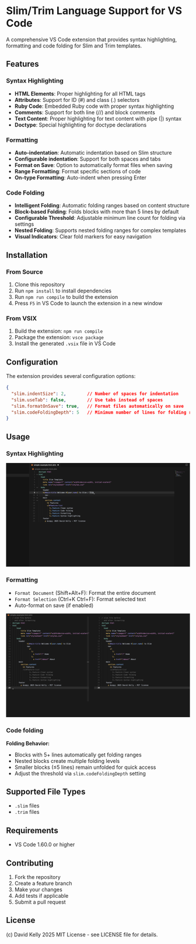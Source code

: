 # Slim/Trim Language Support for VS Code

A comprehensive VS Code extension that provides syntax highlighting, formatting and code folding for Slim and Trim templates.

## Features

### Syntax Highlighting
- **HTML Elements**: Proper highlighting for all HTML tags
- **Attributes**: Support for ID (#) and class (.) selectors
- **Ruby Code**: Embedded Ruby code with proper syntax highlighting
- **Comments**: Support for both line (//) and block comments
- **Text Content**: Proper highlighting for text content with pipe (|) syntax
- **Doctype**: Special highlighting for doctype declarations

### Formatting
- **Auto-indentation**: Automatic indentation based on Slim structure
- **Configurable indentation**: Support for both spaces and tabs
- **Format on Save**: Option to automatically format files when saving
- **Range Formatting**: Format specific sections of code
- **On-type Formatting**: Auto-indent when pressing Enter

### Code Folding
- **Intelligent Folding**: Automatic folding ranges based on content structure
- **Block-based Folding**: Folds blocks with more than 5 lines by default
- **Configurable Threshold**: Adjustable minimum line count for folding via settings
- **Nested Folding**: Supports nested folding ranges for complex templates
- **Visual Indicators**: Clear fold markers for easy navigation

## Installation

### From Source
1. Clone this repository
2. Run `npm install` to install dependencies
3. Run `npm run compile` to build the extension
4. Press `F5` in VS Code to launch the extension in a new window

### From VSIX
1. Build the extension: `npm run compile`
2. Package the extension: `vsce package`
3. Install the generated `.vsix` file in VS Code

## Configuration

The extension provides several configuration options:

```json
{
  "slim.indentSize": 2,        // Number of spaces for indentation
  "slim.useTab": false,        // Use tabs instead of spaces
  "slim.formatOnSave": true,   // Format files automatically on save
  "slim.codeFoldingDepth": 5   // Minimum number of lines for folding ranges
}
```

## Usage

### Syntax Highlighting

![Basic Slim Template](images/screenshot-basic.png)


### Formatting


- `Format Document` (Shift+Alt+F): Format the entire document
- `Format Selection` (Ctrl+K Ctrl+F): Format selected text
- Auto-format on save (if enabled)

![Formatting Commands](images/screenshot-formatting.png)

### Code folding

**Folding Behavior:**
- Blocks with 5+ lines automatically get folding ranges
- Nested blocks create multiple folding levels
- Smaller blocks (≤5 lines) remain unfolded for quick access
- Adjust the threshold via `slim.codeFoldingDepth` setting

## Supported File Types
- `.slim` files
- `.trim` files

## Requirements
- VS Code 1.60.0 or higher

## Contributing

1. Fork the repository
2. Create a feature branch
3. Make your changes
4. Add tests if applicable
5. Submit a pull request

## License

(c) David Kelly 2025
MIT License - see LICENSE file for details.
